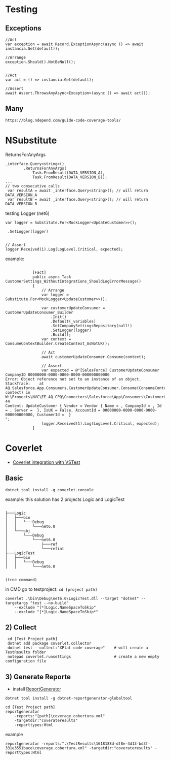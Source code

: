 # Testing

## Exceptions
```
//Act
var exception = await Record.ExceptionAsync(async () => await instancia.Get(default));

//Arrange
exception.Should().NotBeNull();


//Act
var act = () => instancia.Get(default);

//Assert
await Assert.ThrowsAnyAsync<Exception>(async () => await act());
```

## Many
```
https://blog.ndepend.com/guide-code-coverage-tools/
```
# NSubstitute

ReturnsForAnyArgs
```
_interface.Query<string>()
        .ReturnsForAnyArgs(
            Task.FromResult(DATA_VERSION_A),
            Task.FromResult(DATA_VERSION_B));
...
// two consecutive calls
 var resultA = await _interface.Query<string>(); // will return DATA_VERSION_A
 var resultB = await _interface.Query<string>(); // will return DATA_VERSION_B
```
testing Logger (net6)
```
var logger = Substitute.For<MockLogger<UpdateCustomer>>();

 .SetLogger(logger)

 
// Assert
logger.Received(1).Log(LogLevel.Critical, expected);
```

example:
```

            [Fact]
            public async Task CustomerSettings_WithoutIntegrations_ShouldLogErrorMessage()
            {
                // Arrange
                var logger = Substitute.For<MockLogger<UpdateCustomer>>();

                var customerUpdateConsumer = CustomerUpdateConsumer_Builder
                    .Init()
                    .Default(_variables)
                    .SetCompanySettingsRepository(null!)
                    .SetLogger(logger)
                    .Build();
                var context = ConsumeContextBuilder.CreateContext_AsNotUK();

                // Act
                await customerUpdateConsumer.Consume(context);

                // Assert
                var expected = @"[SalesForce] CustomerUpdateConsumer
CompanyID 00000000-0000-0000-0000-000000000000
Error: Object reference not set to an instance of an object.
StackTrace:    at AQ.Salesforce.App.Consumers.CustomerUpdateConsumer.Consume(ConsumeContext`1 context) in W:\Proyects\NVC\EE_AQ_CPQ\Connectors\Salesforce\App\Consumers\CustomerUpdateConsumer.cs:line 44
Content: UpdateCustomer { Vendor = Vendor { Name = , CompanyId = , Id = , Server =  }, IsUK = False, AccountId = 00000000-0000-0000-0000-000000000000, CustomerId =  }
";
                logger.Received(1).Log(LogLevel.Critical, expected);
            }
```
# Coverlet
- [Coverlet integration with VSTest](https://raw.githubusercontent.com/tonerdo/coverlet/master/Documentation/VSTestIntegration.md)
## Basic
```
dotnet tool install -g coverlet.console
```
example: this solution has 2 projects Logic and LogicTest
```

├───Logic
│   ├───bin
│   │   └───Debug
│   │       └───net6.0
│   └───obj
│       └───Debug
│           └───net6.0
│               ├───ref
│               └───refint
├───LogicTest
│   ├───bin
│   │   └───Debug
│   │       └───net6.0


(tree command)
```
in CMD go to testproject: `cd [project path]`
```
coverlet .\bin\Debug\net6.0\LogicTest.dll --target "dotnet" --targetargs "test --no-build"
    --exclude "[*]Logic.NameSpaceToSkip"
    --exclude "[*]Logic.NameSpaceToSkip*"
```
## 2) Collect

```
 cd [Test Project path]
 dotnet add package coverlet.collector
 dotnet test --collect:"XPlat code coverage"    # will create a TestResults folder
 notepad coverlet.runsettings                   # create a new empty configuration file

```

## 3) Generate Reporte
- install [ReportGenerator](https://github.com/danielpalme/ReportGenerator)
```
dotnet tool install -g dotnet-reportgenerator-globaltool
```

```
cd [Test Project path]
reportgenerator 
    -reports:"[path]\coverage.cobertura.xml" 
    -targetdir:"coverateresults" 
    -reporttypes:Html
```
example
```
reportgenerator -reports:".\TestResults\1618188d-df8e-4d13-bd3f-331e3551bace\coverage.cobertura.xml" -targetdir:"coverateresults" -reporttypes:Html
```